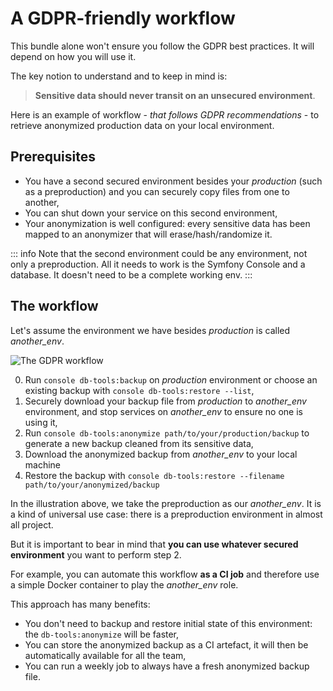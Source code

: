 
# A GDPR-friendly workflow

This bundle alone won't ensure you follow the GDPR best practices.
It will depend on how you will use it.

The key notion to understand and to keep in mind is:

> **Sensitive data should never transit on an unsecured environment**.

Here is an example of workflow - *that follows GDPR recommendations* - to retrieve anonymized
production data on your local environment.

## Prerequisites

* You have a second secured environment besides your *production* (such as a preproduction)
  and you can securely copy files from one to another,
* You can shut down your service on this second environment,
* Your anonymization is well configured: every sensitive data has been
  mapped to an anonymizer that will erase/hash/randomize it.

::: info
Note that the second environment could be any environment, not only a preproduction. All it needs to work
is the Symfony Console and a database. It doesn't need to be a complete working env.
:::

## The workflow

Let's assume the environment we have besides *production* is called *another_env*.

![The GDPR workflow](/public/gdpr-workflow.gif)

0. Run `console db-tools:backup` on *production* environment or
   choose an existing backup with `console db-tools:restore --list`,
1. Securely download your backup file from *production* to *another_env* environment,
   and stop services on *another_env* to ensure no one is using it,
2. Run `console db-tools:anonymize path/to/your/production/backup` to generate
   a new backup cleaned from its sensitive data,
3. Download the anonymized backup from *another_env* to your local machine
4. Restore the backup with `console db-tools:restore --filename path/to/your/anonymized/backup`

In the illustration above, we take the preproduction as our *another_env*. It is a kind
of universal use case: there is a preproduction environment in almost all project.

But it is important to bear in mind that **you can use whatever secured environment** you want to perform
step 2.

For example, you can automate this workflow **as a CI job** and therefore use a simple Docker container
to play the *another_env* role.

This approach has many benefits:
* You don't need to backup and restore initial state of this environment:
  the `db-tools:anonymize` will be faster,
* You can store the anonymized backup as a CI artefact, it will then be automatically available for
  all the team,
* You can run a weekly job to always have a fresh anonymized backup file.

